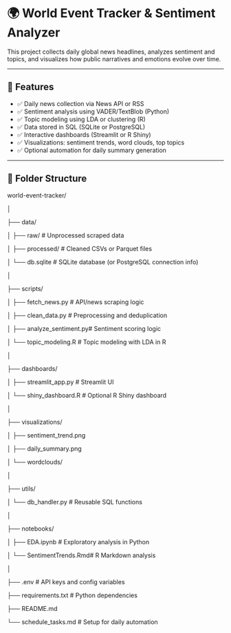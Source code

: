 # 🌍 World Event Tracker & Sentiment Analyzer

This project collects daily global news headlines, analyzes sentiment and topics, and visualizes how public narratives and emotions evolve over time.

---

## 🔧 Features

- ✅ Daily news collection via News API or RSS
- ✅ Sentiment analysis using VADER/TextBlob (Python)
- ✅ Topic modeling using LDA or clustering (R)
- ✅ Data stored in SQL (SQLite or PostgreSQL)
- ✅ Interactive dashboards (Streamlit or R Shiny)
- ✅ Visualizations: sentiment trends, word clouds, top topics
- ✅ Optional automation for daily summary generation

---

## 📁 Folder Structure

world-event-tracker/

│

├── data/

│ ├── raw/ # Unprocessed scraped data

│ ├── processed/ # Cleaned CSVs or Parquet files

│ └── db.sqlite # SQLite database (or PostgreSQL connection info)

│

├── scripts/

│ ├── fetch_news.py # API/news scraping logic

│ ├── clean_data.py # Preprocessing and deduplication

│ ├── analyze_sentiment.py# Sentiment scoring logic

│ └── topic_modeling.R # Topic modeling with LDA in R

│

├── dashboards/

│ ├── streamlit_app.py # Streamlit UI

│ └── shiny_dashboard.R # Optional R Shiny dashboard

│

├── visualizations/

│ ├── sentiment_trend.png

│ ├── daily_summary.png

│ └── wordclouds/

│

├── utils/

│ └── db_handler.py # Reusable SQL functions

│

├── notebooks/

│ ├── EDA.ipynb # Exploratory analysis in Python

│ └── SentimentTrends.Rmd# R Markdown analysis

│

├── .env # API keys and config variables

├── requirements.txt # Python dependencies

├── README.md

└── schedule_tasks.md # Setup for daily automation
